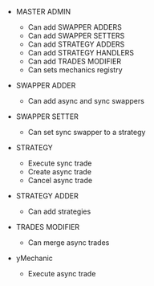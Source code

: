 - MASTER ADMIN

  - Can add SWAPPER ADDERS
  - Can add SWAPPER SETTERS
  - Can add STRATEGY ADDERS
  - Can add STRATEGY HANDLERS
  - Can add TRADES MODIFIER
  - Can sets mechanics registry

- SWAPPER ADDER

  - Can add async and sync swappers

- SWAPPER SETTER

  - Can set sync swapper to a strategy

- STRATEGY

  - Execute sync trade
  - Create async trade
  - Cancel async trade

- STRATEGY ADDER

  - Can add strategies

- TRADES MODIFIER

  - Can merge async trades

- yMechanic
  - Execute async trade
